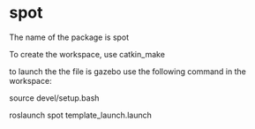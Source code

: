 # spot

The name of the package is spot

To create the workspace, use catkin_make

to launch the the file is gazebo use the following command in the workspace:

source devel/setup.bash




roslaunch spot template_launch.launch
